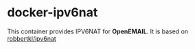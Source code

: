 # docker-ipv6nat
This container provides IPV6NAT for **OpenEMAIL**. It is based on [robbertkl/ipv6nat](https://hub.docker.com/r/robbertkl/ipv6nat)

